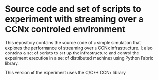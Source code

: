 # Source code and set of scripts to experiment with streaming over a CCNx controled environment

This repository contains the source code of a simple simulation that explores the performance of streaming over a CCNx infrastructure. It also contains a set of scripts to set up the infrastructure and control the experiment execution in a set of distributed machines using Python Fabric library.

This version of the experiment uses the C/C++ CCNx library.
